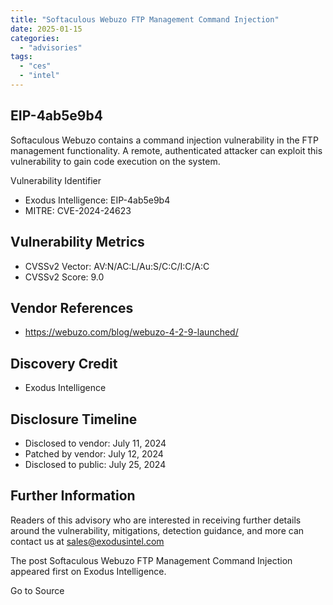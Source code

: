 ```yaml
---
title: "Softaculous Webuzo FTP Management Command Injection"
date: 2025-01-15
categories: 
  - "advisories"
tags: 
  - "ces"
  - "intel"
---
```


## EIP-4ab5e9b4

Softaculous Webuzo contains a command injection vulnerability in the FTP management functionality. A remote, authenticated attacker can exploit this vulnerability to gain code execution on the system.

Vulnerability Identifier

- Exodus Intelligence: EIP-4ab5e9b4
- MITRE: CVE-2024-24623

## Vulnerability Metrics

- CVSSv2 Vector: AV:N/AC:L/Au:S/C:C/I:C/A:C
- CVSSv2 Score: 9.0

## Vendor References

- https://webuzo.com/blog/webuzo-4-2-9-launched/

## Discovery Credit

- Exodus Intelligence

## Disclosure Timeline

- Disclosed to vendor: July 11, 2024
- Patched by vendor: July 12, 2024
- Disclosed to public: July 25, 2024

## Further Information

Readers of this advisory who are interested in receiving further details around the vulnerability, mitigations, detection guidance, and more can contact us at sales@exodusintel.com

The post Softaculous Webuzo FTP Management Command Injection appeared first on Exodus Intelligence.

Go to Source
